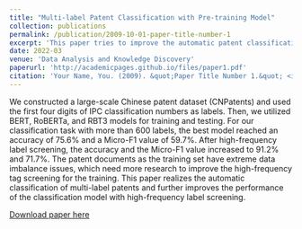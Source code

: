 ```yaml
---
title: "Multi-label Patent Classification with Pre-training Model"
collection: publications
permalink: /publication/2009-10-01-paper-title-number-1
excerpt: 'This paper tries to improve the automatic patent classification method and accurately match patent applications with one or more suitable IPC classification numbers.'
date: 2022-03
venue: 'Data Analysis and Knowledge Discovery'
paperurl: 'http://academicpages.github.io/files/paper1.pdf'
citation: 'Your Name, You. (2009). &quot;Paper Title Number 1.&quot; <i>Journal 1</i>. 1(1).'
---
```

We constructed a large-scale Chinese patent dataset (CNPatents) and used the first four digits of IPC classification numbers as
labels. Then, we utilized BERT, RoBERTa, and RBT3 models for training and testing. For our classification task with more than 600 labels, the best model reached an accuracy of 75.6% and a Micro-F1 value of 59.7%. After high-frequency label screening, the accuracy and the Micro-F1 value increased to 91.2% and 71.7%. The patent documents as the training set have extreme data imbalance issues, which need more research to improve the high-frequency tag screening for the training. This paper realizes the automatic classification of multi-label patents and further improves the performance of the classification model with high-frequency label screening.

[Download paper here](http://academicpages.github.io/files/paper1.pdf)
